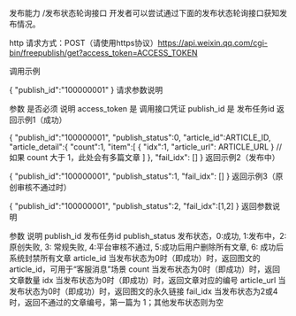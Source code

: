 发布能力 /发布状态轮询接口
开发者可以尝试通过下面的发布状态轮询接口获知发布情况。

http 请求方式：POST（请使用https协议）https://api.weixin.qq.com/cgi-bin/freepublish/get?access_token=ACCESS_TOKEN

调用示例

{
    "publish_id":"100000001"
}
请求参数说明

参数	是否必须	说明
access_token	是	调用接口凭证
publish_id	是	发布任务id
返回示例1（成功）

{
    "publish_id":"100000001",
    "publish_status":0,
    "article_id":ARTICLE_ID,
    "article_detail":{
        "count":1,
        "item":[
            {
                "idx":1,
                "article_url": ARTICLE_URL
            }
            //如果 count 大于 1，此处会有多篇文章
        ]
    },
    "fail_idx": []
}
返回示例2（发布中）

{
    "publish_id":"100000001",
    "publish_status":1,
    "fail_idx": []
}
返回示例3（原创审核不通过时）

{
    "publish_id":"100000001",
    "publish_status":2,
    "fail_idx":[1,2]
}
返回参数说明

参数	说明
publish_id	发布任务id
publish_status	发布状态，0:成功, 1:发布中，2:原创失败, 3: 常规失败, 4:平台审核不通过, 5:成功后用户删除所有文章, 6: 成功后系统封禁所有文章
article_id	当发布状态为0时（即成功）时，返回图文的 article_id，可用于“客服消息”场景
count	当发布状态为0时（即成功）时，返回文章数量
idx	当发布状态为0时（即成功）时，返回文章对应的编号
article_url	当发布状态为0时（即成功）时，返回图文的永久链接
fail_idx	当发布状态为2或4时，返回不通过的文章编号，第一篇为 1；其他发布状态则为空